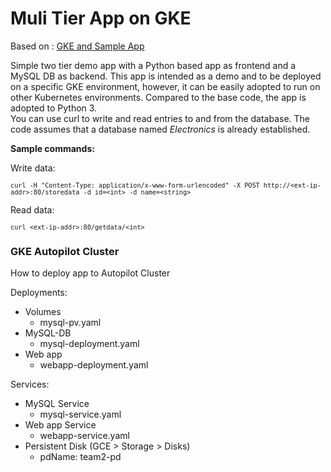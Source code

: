 # Muli Tier App on GKE

Based on : [GKE and Sample App](https://github.com/velotio-tech/GKE-and-Sample-App)

Simple two tier demo app with a Python based app as frontend and a MySQL DB as backend.
This app is intended as a demo and to be deployed on a specific GKE environment, however, it can be easily adopted to run on other Kubernetes environments. Compared to the base code, the app is adopted to Python 3.  
You can use curl to write and read entries to and from the database. The code assumes that a database named *Electronics* is already established.  

**Sample commands:**

Write data:

<span style="font-family:Courier; font-size:12;"> `curl -H "Content-Type: application/x-www-form-urlencoded" -X POST http://<ext-ip-addr>:80/storedata -d id=<int> -d name=<string>` </span>

Read data:

<span style="font-family:Courier; font-size:12;"> `curl <ext-ip-addr>:80/getdata/<int>` </span>

### GKE Autopilot Cluster

How to deploy app to Autopilot Cluster

Deployments:

* Volumes
  * mysql-pv.yaml
* MySQL-DB
  * mysql-deployment.yaml
* Web app
  * webapp-deployment.yaml

Services:

* MySQL Service
  * mysql-service.yaml
* Web app Service
  * webapp-service.yaml
* Persistent Disk (GCE \> Storage \> Disks)
  * pdName: team2-pd
